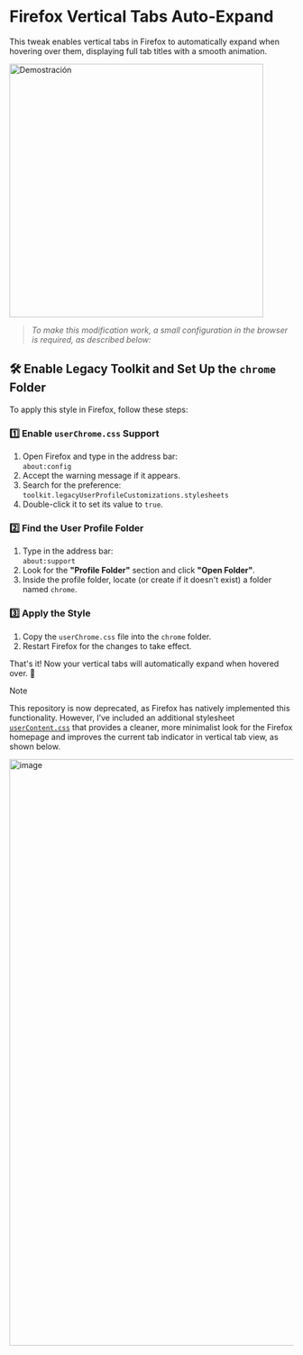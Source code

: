 # Firefox Vertical Tabs Auto-Expand  

This tweak enables vertical tabs in Firefox to automatically expand when hovering over them, displaying full tab titles with a smooth animation.  

<img src="/demonstration.gif" alt="Demostración" width="450" />


>*To make this modification work, a small configuration in the browser is required, as described below:*

## 🛠️ Enable Legacy Toolkit and Set Up the `chrome` Folder  

To apply this style in Firefox, follow these steps:  

### 1️⃣ Enable `userChrome.css` Support  
1. Open Firefox and type in the address bar:  
`about:config`
2. Accept the warning message if it appears.  
3. Search for the preference:  
`toolkit.legacyUserProfileCustomizations.stylesheets`
4. Double-click it to set its value to `true`.  

### 2️⃣ Find the User Profile Folder  
1. Type in the address bar:  
`about:support`
2. Look for the **"Profile Folder"** section and click **"Open Folder"**.  
3. Inside the profile folder, locate (or create if it doesn't exist) a folder named `chrome`.  

### 3️⃣ Apply the Style  
1. Copy the `userChrome.css` file into the `chrome` folder.  
2. Restart Firefox for the changes to take effect.  

That's it! Now your vertical tabs will automatically expand when hovered over. 🚀  


>[!note]
>This repository is now deprecated, as Firefox has natively implemented this functionality.
>However, I’ve included an additional stylesheet [`userContent.css`](/userContent.css) that provides a cleaner, more minimalist look for the Firefox homepage and improves the current tab indicator in vertical tab view, as shown below.

<img width="1919" height="1041" alt="image" src="https://github.com/user-attachments/assets/10727147-7f74-4eff-9a66-aca2c8681e19" />
